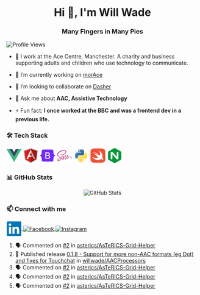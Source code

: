 <h1 align="center">Hi 👋, I'm Will Wade</h1>
<h3 align="center">Many Fingers in Many Pies</h3>

<p align="left"> <img src="https://komarev.com/ghpvc/?username=willwade" alt="Profile Views" /> </p>

- 🏢 I work at the Ace Centre, Manchester. A charity and business supporting adults and children who use technology to communicate.

- 🔭 I’m currently working on [morAce](http://github.com/acecentre/morace)

- 👯 I’m looking to collaborate on [Dasher](https://dasher.acecentre.net)

- 💬 Ask me about **AAC, Assistive Technology**

- ⚡ Fun fact: **I once worked at the BBC and was a frontend dev in a previous life.**

### 🛠 Tech Stack

<p align="left">
  <img src="https://github.com/devicons/devicon/raw/v2.16.0/icons/vuejs/vuejs-original.svg" alt="Vue.js" width="40" height="40"/>
  <img src="https://github.com/devicons/devicon/raw/v2.16.0/icons/angularjs/angularjs-original.svg" alt="AngularJS" width="40" height="40"/>
  <img src="https://github.com/devicons/devicon/raw/v2.16.0/icons/bootstrap/bootstrap-plain.svg" alt="Bootstrap" width="40" height="40"/>
  <img src="https://github.com/devicons/devicon/raw/v2.16.0/icons/sass/sass-original.svg" alt="Sass" width="40" height="40"/>
  <img src="https://github.com/devicons/devicon/raw/v2.16.0/icons/python/python-original.svg" alt="Python" width="40" height="40"/>
  <img src="https://github.com/devicons/devicon/raw/v2.16.0/icons/swift/swift-original.svg" alt="Swift" width="40" height="40"/>
  <img src="https://github.com/devicons/devicon/raw/v2.16.0/icons/nginx/nginx-original.svg" alt="Nginx" width="40" height="40"/>
</p>

### 📊 GitHub Stats

<p align="center"> 
  <img src="https://github-readme-stats.vercel.app/api?username=willwade&show_icons=true" alt="GitHub Stats" />
</p>

### 📫 Connect with me

<p align="left">
  <a href="https://linkedin.com/in/willwade" target="_blank">
    <img align="center" src="https://github.com/devicons/devicon/raw/v2.16.0/icons/linkedin/linkedin-original.svg" alt="LinkedIn" width="40" height="40"/>
  </a>
  <a href="https://fb.com/will.wade1" target="_blank">
    <img align="center" src="https://cdn.jsdelivr.net/npm/simple-icons@6.15.0/icons/facebook.svg" alt="Facebook" width="40" height="40"/>
  </a>
  <a href="https://instagram.com/willwade" target="_blank">
    <img align="center" src="https://cdn.jsdelivr.net/npm/simple-icons@6.15.0/icons/instagram.svg" alt="Instagram" width="40" height="40"/>
  </a>
</p>

<!--START_SECTION:activity-->
1. 🗣 Commented on [#2](https://github.com/asterics/AsTeRICS-Grid-Helper/pull/2#issuecomment-2772611409) in [asterics/AsTeRICS-Grid-Helper](https://github.com/asterics/AsTeRICS-Grid-Helper)
2. 🚀 Published release [0.1.8 - Support for more non-AAC formats (eg Dot) and fixes for Touchchat](https://github.com/willwade/AACProcessors/releases/tag/0.1.8) in [willwade/AACProcessors](https://github.com/willwade/AACProcessors)
3. 🗣 Commented on [#2](https://github.com/asterics/AsTeRICS-Grid-Helper/pull/2#issuecomment-2748684324) in [asterics/AsTeRICS-Grid-Helper](https://github.com/asterics/AsTeRICS-Grid-Helper)
4. 🗣 Commented on [#2](https://github.com/asterics/AsTeRICS-Grid-Helper/pull/2#issuecomment-2748657965) in [asterics/AsTeRICS-Grid-Helper](https://github.com/asterics/AsTeRICS-Grid-Helper)
5. 🗣 Commented on [#2](https://github.com/asterics/AsTeRICS-Grid-Helper/pull/2#issuecomment-2745952060) in [asterics/AsTeRICS-Grid-Helper](https://github.com/asterics/AsTeRICS-Grid-Helper)
<!--END_SECTION:activity-->
